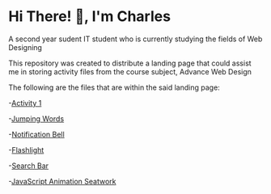 # Hi There! 👋, I'm Charles

A second year sudent IT student who is currently studying the fields of Web Designing

This repository was created to distribute a landing page that could assist me in storing activity files from the course subject, Advance Web Design

The following are the files that are within the said landing page:

-[Activity 1](https://202210532.github.io/202210532/Activity%201%20-%20WEB%20DES%20(LAB)/index.html)

-[Jumping Words](https://202210532.github.io/202210532/Jumping%20Words%20Activity%20-%20WEB%20DES%20(LAB)/index.html)

-[Notification Bell](https://202210532.github.io/202210532/Notification%20Bell%20Activity%20-%20WEB%20DES%20(LAB)/index.html)

-[Flashlight](https://202210532.github.io/202210532/Flashlight%20Activity/index.html)

-[Search Bar](https://202210532.github.io/202210532/Search%20Bar%20Activity%20-%20WEB%20DES%20(LAB)/index.html)

-[JavaScript Animation Seatwork](https://202210532.github.io/202210532/Javascript%20seatwork/index.html)
